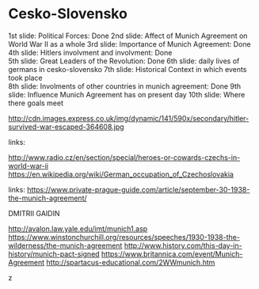 # Cesko-Slovensko

1st slide: Political Forces: Done
2nd slide: Affect of Munich Agreement on World War II as a whole 
3rd slide: Importance of Munich Agreement: Done
4th slide: Hitlers involvment and involvment: Done    
5th slide: Great Leaders of the Revolution: Done
6th slide: daily lives of germans in cesko-slovensko
7th slide: Historical Context in which events took place   
8th slide: Involments of other countries in munich agreement:  Done
9th slide: Influence Munich Agreement has on present day 
10th slide: Where there goals meet 


http://cdn.images.express.co.uk/img/dynamic/141/590x/secondary/hitler-survived-war-escaped-364608.jpg

links:

http://www.radio.cz/en/section/special/heroes-or-cowards-czechs-in-world-war-ii
https://en.wikipedia.org/wiki/German_occupation_of_Czechoslovakia


links:
https://www.private-prague-guide.com/article/september-30-1938-the-munich-agreement/

DMITRII GAIDIN

http://avalon.law.yale.edu/imt/munich1.asp
https://www.winstonchurchill.org/resources/speeches/1930-1938-the-wilderness/the-munich-agreement
http://www.history.com/this-day-in-history/munich-pact-signed
https://www.britannica.com/event/Munich-Agreement
http://spartacus-educational.com/2WWmunich.htm

z
